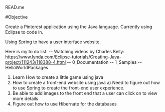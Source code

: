 READ.me

#Objective

Create a Pinterest application using the Java language.
Currently using Eclipse to code in.

Using Spring to have a user interface website.

Here is my to do list:
 -- Watching videos by Charles Kelly: https://www.lynda.com/Eclipse-tutorials/Creating-Java-project/111243/118388-4.html
 -- 0_Documentation
 -- 1_Samples
 -- HelloWorldPackages
1. Learn How to create a little game using java
2. How to create a front-end website using java
	a) Need to figure out how to use Spring to create the front-end
user experience.
3. Be able to add images to the front end that a user can click on to view more details
4. Figure out how to use Hibernate for the databases